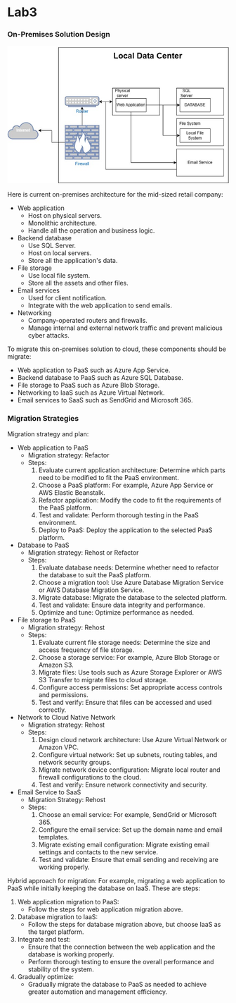 # Lab3

### On-Premises Solution Design

![on-premises](./on-premises.jpg)

Here is current on-premises architecture for the mid-sized retail company:

- Web application
  - Host on physical servers.
  - Monolithic architecture.
  - Handle all the operation and business logic.
- Backend database
  - Use SQL Server.
  - Host on local servers.
  - Store all the application's data.
- File storage
  - Use local file system.
  - Store all the assets and other files.
- Email services
  - Used for client notification.
  - Integrate with the web application to send emails.
- Networking
  - Company-operated routers and firewalls.
  - Manage internal and external network traffic and prevent malicious cyber attacks.

To migrate this on-premises solution to cloud, these components should be migrate: 

- Web application to PaaS such as Azure App Service.
- Backend database to PaaS such as Azure SQL Database.
- File storage to PaaS such as Azure Blob Storage.
- Networking to IaaS such as Azure Virtual Network.
- Email services to SaaS such as SendGrid and Microsoft 365.

### Migration Strategies

Migration strategy and plan:
- Web application to PaaS
  - Migration strategy: Refactor
  - Steps:
    1. Evaluate current application architecture: Determine which parts need to be modified to fit the PaaS environment.
    2. Choose a PaaS platform: For example, Azure App Service or AWS Elastic Beanstalk.
    3. Refactor application: Modify the code to fit the requirements of the PaaS platform.
    4. Test and validate: Perform thorough testing in the PaaS environment.
    5. Deploy to PaaS: Deploy the application to the selected PaaS platform.
- Database to PaaS
  - Migration strategy: Rehost or Refactor
  - Steps:
    1. Evaluate database needs: Determine whether need to refactor the database to suit the PaaS platform. 
    2. Choose a migration tool: Use Azure Database Migration Service or AWS Database Migration Service.
    3. Migrate database: Migrate the database to the selected platform.
    4. Test and validate: Ensure data integrity and performance.
    5. Optimize and tune: Optimize performance as needed.
- File storage to PaaS
  - Migration strategy: Rehost
  - Steps:
    1. Evaluate current file storage needs: Determine the size and access frequency of file storage.
    2. Choose a storage service: For example, Azure Blob Storage or Amazon S3.
    3. Migrate files: Use tools such as Azure Storage Explorer or AWS S3 Transfer to migrate files to cloud storage.
    4. Configure access permissions: Set appropriate access controls and permissions.
    5. Test and verify: Ensure that files can be accessed and used correctly.
- Network to Cloud Native Network
  - Migration strategy: Rehost
  - Steps:
    1. Design cloud network architecture: Use Azure Virtual Network or Amazon VPC.
    2. Configure virtual network: Set up subnets, routing tables, and network security groups.
    3. Migrate network device configuration: Migrate local router and firewall configurations to the cloud.
    4. Test and verify: Ensure network connectivity and security.
- Email Service to SaaS
  - Migration Strategy: Rehost
  - Steps:
    1. Choose an email service: For example, SendGrid or Microsoft 365.
    2. Configure the email service: Set up the domain name and email templates.
    3. Migrate existing email configuration: Migrate existing email settings and contacts to the new service.
    4. Test and validate: Ensure that email sending and receiving are working properly.

Hybrid approach for migration:
For example, migrating a web application to PaaS while initially keeping the database on IaaS.
These are steps:

1. Web application migration to PaaS:
   - Follow the steps for web application migration above.
2. Database migration to IaaS:
   - Follow the steps for database migration above, but choose IaaS as the target platform.
3. Integrate and test:
   - Ensure that the connection between the web application and the database is working properly.
   - Perform thorough testing to ensure the overall performance and stability of the system.
4. Gradually optimize:
   - Gradually migrate the database to PaaS as needed to achieve greater automation and management efficiency.